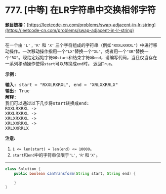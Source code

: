 # 777. [中等] 在LR字符串中交换相邻字符

**题目链接：**[https://leetcode-cn.com/problems/swap-adjacent-in-lr-string](https://leetcode-cn.com/problems/swap-adjacent-in-lr-string)

---

<div class="content__1Y2H">
 <div class="notranslate">
  <p>在一个由 <code>'L'</code> , <code>'R'</code> 和 <code>'X'</code> 三个字符组成的字符串（例如<code>"RXXLRXRXL"</code>）中进行移动操作。一次移动操作指用一个<code>"LX"</code>替换一个<code>"XL"</code>，或者用一个<code>"XR"</code>替换一个<code>"RX"</code>。现给定起始字符串<code>start</code>和结束字符串<code>end</code>，请编写代码，当且仅当存在一系列移动操作使得<code>start</code>可以转换成<code>end</code>时， 返回<code>True</code>。</p> 
  <p><strong>示例 :</strong></p> 
  <pre class="language-text"><strong>输入:</strong> start = "RXXLRXRXL", end = "XRLXXRRLX"
<strong>输出:</strong> True
<strong>解释:</strong>
我们可以通过以下几步将start转换成end:
RXXLRXRXL -&gt;
XRXLRXRXL -&gt;
XRLXRXRXL -&gt;
XRLXXRRXL -&gt;
XRLXXRRLX
</pre> 
  <p><strong>注意:</strong></p> 
  <ol> 
   <li><code>1 &lt;= len(start) = len(end) &lt;= 10000</code>。</li> 
   <li><code>start</code>和<code>end</code>中的字符串仅限于<code>'L'</code>, <code>'R'</code>和<code>'X'</code>。</li> 
  </ol> 
 </div>
</div>

---

```java
class Solution {
    public boolean canTransform(String start, String end) {
        
    }
}
```